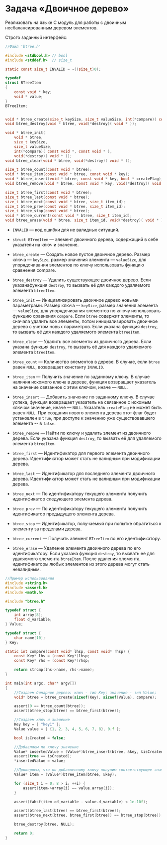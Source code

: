 # Задача «Двоичное дерево»

Реализовать на языке C модуль для работы с двоичным несбалансированным
деревом элементов.

Строго заданный интерфейс:

```c
//Файл 'btree.h'

#include <stdbool.h> // bool
#include <stddef.h>  // size_t

static const size_t INVALID = ~((size_t)0);

typedef
struct BTreeItem
{
    const void * key;
    void * value;
}
BTreeItem;


void * btree_create(size_t keySize, size_t valueSize, int(*compare)( const void *, const void * ));
void btree_destroy(void * btree, void(*destroy)( void * ));

void * btree_init(
    void * btree, 
    size_t keySize, 
    size_t valueSize, 
    int(*compare)( const void *, const void * ), 
    void(*destroy)( void * ));
void btree_clear(void * btree, void(*destroy)( void * ));

size_t btree_count(const void * btree);
void * btree_item(const void * btree, const void * key);
void * btree_insert(void * btree, const void * key, bool * createFlag);
void btree_remove(void * btree, const void * key, void(*destroy)( void * ));

size_t btree_first(const void * btree);
size_t btree_last(const void * btree);
size_t btree_next(const void * btree, size_t item_id);
size_t btree_prev(const void * btree, size_t item_id);
size_t btree_stop(const void * btree);
void * btree_current(const void * btree, size_t item_id);
void btree_erase(void * btree, size_t item_id, void(*destroy)( void * ));
```

* `INVALID` — код ошибки для не валидных ситуаций.

* `struct BTreeItem` — элемент двоичного дерева, содержащий в себе
  указатели на ключ и значение.

* `btree_create` — Создать новое пустое двоичное дерево. Размер ключа —
  `keySize`, размер значения элемента — `valueSize`, для упорядочивания
  элементов по ключу использовать функцию сравнения compare.

* `btree_destroy` — Удалить существующее двоичное дерево. Если указанафункция
  `destroy`, то вызвать её для каждого удаляемого элемента `btreeItem`.

* `btree_init` — Инициализировать двоичное дерево новыми параметрами. Размер
  ключа -- `keySize`, размер значения элемента — `valueSize`, для
  упорядочивания элементов по ключу использовать функцию сравнения `compare`.
  Если `btree` содержит элементы, то сначала удалить все элементы, потом
  инициализировать двоичное дерево с учетом новых параметров. Если указана
  функция `destroy`, то вызвать её для каждого удаляемого элемента
  `btreeItem`.

* `btree_clear` — Удалить все элементы из двоичного дерева. Если указана
  функция `destroy`, то вызвать её для каждого удаляемого элемента
  `btreeItem`.

* `btree_count` — Количество элементов в дереве. В случае, если `btree`
  равен `NULL`, возвращает константу `INVALID`.

* `btree_item` — Получить значение по заданному ключу. В случае наличия
  искомого ключа в дереве, функция возвращает указатель на значение связанное
  с этим ключом, иначе — `NULL`.

* `btree_insert` — Добавить значение по заданному ключу. В случае успеха,
  функция возвращает указатель на связанное с искомым ключом значение,
  иначе — `NULL`. Указатель `createFlag` не может быть равен `NULL`. При
  создании нового элемента дерева этот флаг будет установлен в `true`, при
  доступе к значению уже существовавшего элемента -- в `false`.

* `btree_remove` — Найти по ключу и удалить элемент из двоичного дерева.
  Если указана функция `destroy`, то вызвать её для удаляемого элемента
  `btreeItem`.

* `btree_first` — Идентификатор для первого элемента двоичного дерева.
  Идентификатор может стать не валидным при модификации дерева.

* `btree_last` — Идентификатор для последнего элемента двоичного дерева.
  Идентификатор может стать не валидным при модификации дерева.

* `btree_next` — По идентификатору текущего элемента получить идентификатор
  следующего элемента дерева.

* `btree_prev` — По идентификатору текущего элемента получить идентификатор
  предыдущего элемента дерева.

* `btree_stop` — Идентификатор, получаемый при попытке обратиться к элементу
  за пределами дерева.

* `btree_current` — Получить элемент `BTreeItem` по его идентификатору.

* `btree_erase` — Удаление элемента двоичного дерева по его идентификатору.
  Если указана функция `destroy`, то вызвать её для удаляемого элемента
  `btreeItem`. После удаления элемента, идентификаторы любых элементов из
  этого дерева могут стать невалидным.

```c
//Пример использования
#include <string.h>
#include <assert.h>
#include <math.h>

#include "btree.h"

typedef struct {
    int array[8];
    float d_variable;
} Value;

typedef struct {
    char name[10];
} Key;

static int compare(const void* lhsp, const void* rhsp) {
    const Key* lhs = (const Key*)lhsp;
    const Key* rhs = (const Key*)rhsp;

    return strcmp(lhs->name, rhs->name);
}

int main(int argc, char* argv[])
{
    //Создаем бинарное дерево: ключ - тип Key; значение - тип Value;
    void* btree = btree_create(sizeof(Key), sizeof(Value), compare);

    assert(0 == btree_count(btree));
    assert(btree_stop(btree) == btree_first(btree));

    //Создаем ключ и значение 
    Key key = { "key1" };
    Value value = { {1, 2, 3, 4, 5, 6, 7, 8}, 0.f };

    bool isCreated = false;

    //Добавляем по ключу значение
    Value* insertedValue = (Value*)btree_insert(btree, &key, &isCreated);
    assert(true == isCreated);
    *insertedValue = value;

    //Проверяем, что по добавленному ключу получим соответствующее значение
    Value* item = (Value*)btree_item(btree, &key);

    for (size_t i = 0; 8 > i; ++i) {
        assert(item->array[i] == value.array[i]);
    }

    assert(fabsf(item->d_variable - value.d_variable) < 1e-10f);

    assert(btree_last(btree) == btree_first(btree));
    assert(btree_next(btree, btree_first(btree)) == btree_stop(btree));

    btree_destroy(btree, NULL);

    return 0;
}
```
